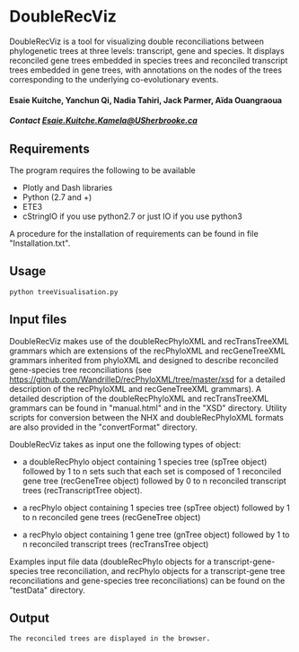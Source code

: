 # DoubleRecViz
DoubleRecViz is a tool for visualizing double reconciliations between phylogenetic trees at three levels: transcript, gene and species. It displays reconciled gene trees embedded in species trees and reconciled transcript trees embedded in gene trees, with annotations on the nodes of the trees corresponding to the underlying co-evolutionary events.

#### Esaie Kuitche, Yanchun Qi, Nadia Tahiri, Jack Parmer, Aïda Ouangraoua

##### Contact Esaie.Kuitche.Kamela@USherbrooke.ca

## Requirements
The program requires the following to be available
- Plotly and Dash libraries
- Python (2.7 and +) 
- ETE3 
- cStringIO if you use python2.7 or just IO if you use python3

A procedure for the installation of requirements can be found in file "Installation.txt".

## Usage
```
python treeVisualisation.py
```

## Input files

DoubleRecViz makes use of the doubleRecPhyloXML and recTransTreeXML grammars which are extensions of the recPhyloXML and recGeneTreeXML grammars inherited from phyloXML and designed to describe reconciled gene-species tree reconciliations (see https://github.com/WandrilleD/recPhyloXML/tree/master/xsd for a detailed description of the recPhyloXML and recGeneTreeXML grammars). A detailed description of the doubleRecPhyloXML and recTransTreeXML grammars can be found in "manual.html" and in the "XSD" directory. Utility scripts for conversion between the NHX and doubleRecPhyloXML formats are also provided in the "convertFormat" directory.

DoubleRecViz takes as input one the following types of object:

 - a doubleRecPhylo object containing 1 species tree (spTree object) followed by 1 to n sets such that each set is composed of 1 reconciled gene tree (recGeneTree object) followed by 0 to n reconciled transcript trees (recTranscriptTree object).

 - a recPhylo object containing 1 species tree (spTree object) followed by 1 to n reconciled gene trees (recGeneTree object)

 - a recPhylo object containing 1 gene tree (gnTree object) followed by 1 to n reconciled transcript trees (recTransTree object) 

Examples input file data (doubleRecPhylo objects for a transcript-gene-species tree reconciliation, and recPhylo objects for a transcript-gene tree reconciliations and gene-species tree reconciliations) can be found on the "testData" directory.

## Output

```
The reconciled trees are displayed in the browser.
```
